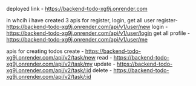 deployed link - https://backend-todo-xg9j.onrender.com

in whcih i  have created 3 apis for register, login, get all user
register- https://backend-todo-xg9j.onrender.com/api/v1/user/new
login - https://backend-todo-xg9j.onrender.com/api/v1/user/login
get all profile - https://backend-todo-xg9j.onrender.com/api/v1/user/me

apis for creating todos
create - https://backend-todo-xg9j.onrender.com/api/v2/task/new
read - https://backend-todo-xg9j.onrender.com/api/v2/task/my
update - https://backend-todo-xg9j.onrender.com/api/v2/task/:id
delete - https://backend-todo-xg9j.onrender.com/api/v2/task/:id
